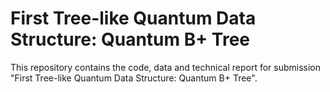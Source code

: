 # First Tree-like Quantum Data Structure: Quantum B+ Tree
This repository contains the code, data and technical report for submission "First Tree-like Quantum Data Structure: Quantum B+ Tree".
